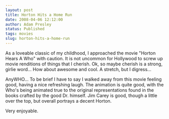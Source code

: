 ```yaml
---
layout: post
title: Horton Hits a Home Run
date: 2008-04-06 12:12:00
author: Adam Presley
status: Published
tags: movies
slug: horton-hits-a-home-run
---
```

As a loveable classic of my childhood, I approached the movie "Horton
Hears A Who" with caution. It is not uncommon for Hollywood to screw up
movie renditions of things that I cherish. Ok, so maybe cherish is a
strong, girlie word... How about awesome and cool. A stretch, but I
digress...  

AnyWHO... To be brief I have to say I walked away from this movie
feeling good, having a nice refreshing laugh. The animation is quite
good, with the Who's being animated true to the original representations
found in the books crafted by the good Dr. himself. Jim Carey is good,
though a little over the top, but overall portrays a decent Horton.  
  
Very enjoyable.
